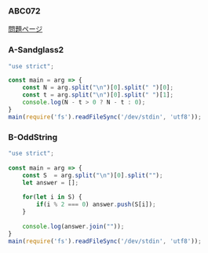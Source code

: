 ### ABC072
[問題ページ](https://atcoder.jp/contests/abc072/tasks)

### A-Sandglass2
```JavaScript
"use strict";

const main = arg => {
    const N = arg.split("\n")[0].split(" ")[0];
    const t = arg.split("\n")[0].split(" ")[1];
    console.log(N - t > 0 ? N - t : 0);
}
main(require('fs').readFileSync('/dev/stdin', 'utf8'));

```

### B-OddString
```JavaScript
"use strict";
    
const main = arg => {
    const S  = arg.split("\n")[0].split("");
    let answer = [];
    
    for(let i in S) {
        if(i % 2 === 0) answer.push(S[i]);
    }
    
    console.log(answer.join(""));
}
main(require('fs').readFileSync('/dev/stdin', 'utf8'));

```